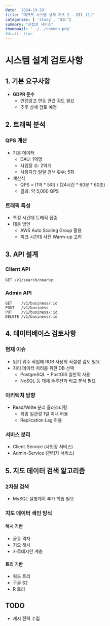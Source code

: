 ```yaml
---
date: '2024-10-29'
title: "대규모 시스템 설계 기초 2 - DIL (1)"
categories: [ 'study', "DIL"]
summary: "근접성 서비스"
thumbnail: '../../common.png'
#draft: true
---
```


# 시스템 설계 검토사항

## 1. 기본 요구사항
- **GDPR 준수**
  - 인앱광고 연동 관련 검토 필요
  - 추후 상세 검토 예정

## 2. 트래픽 분석
### QPS 계산
- 기본 데이터
  - DAU: 1억명
  - 사업장 수: 2억개
  - 사용자당 일일 검색 횟수: 5회
- 계산식
  - QPS = (1억 * 5회) / (24시간 * 60분 * 60초)
  - 결과: 약 5,000 QPS

### 트래픽 특성
- 특정 시간대 트래픽 집중
- 대응 방안
  - AWS Auto Scaling Group 활용
  - 피크 시간대 사전 Warm-up 고려

## 3. API 설계
### Client API
```
GET /v1/search/nearby
```

### Admin API
```
GET    /v1/business/:id
POST   /v1/business
PUT    /v1/business/:id
DELETE /v1/business/:id
```

## 4. 데이터베이스 검토사항
### 현재 이슈
- 읽기 위주 작업에 RDB 사용의 적절성 검토 필요
- 지리 데이터 처리를 위한 DB 선택
  - PostgreSQL + PostGIS 일반적 사용
  - NoSQL 등 대체 솔루션과 비교 분석 필요

### 아키텍처 방향
- Read/Write 분리 클러스터링
  - 최종 일관성 1일 이내 허용
  - Replication Lag 허용

### 서비스 분리
- Client-Service (사업장 서비스)
- Admin-Service (관리자 서비스)

## 5. 지도 데이터 검색 알고리즘
### 2차원 검색
- MySQL 실행계획 추가 학습 필요

### 지도 데이터 색인 방식
#### 해시 기반
- 균등 격자
- 지오 해시
- 카르테시안 계층

#### 트리 기반
- 쿼드 트리
- 구글 S2
- R 트리

## TODO
- 캐시 전략 수립

